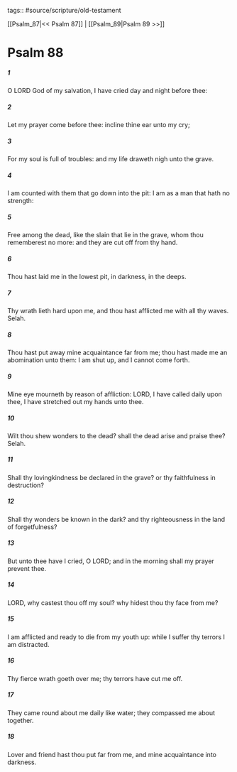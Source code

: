 tags:: #source/scripture/old-testament

[[Psalm_87|<< Psalm 87]] | [[Psalm_89|Psalm 89 >>]]

# Psalm 88

##### 1

O LORD God of my salvation, I have cried day and night before thee:

##### 2

Let my prayer come before thee: incline thine ear unto my cry;

##### 3

For my soul is full of troubles: and my life draweth nigh unto the grave.

##### 4

I am counted with them that go down into the pit: I am as a man that hath no strength:

##### 5

Free among the dead, like the slain that lie in the grave, whom thou rememberest no more: and they are cut off from thy hand.

##### 6

Thou hast laid me in the lowest pit, in darkness, in the deeps.

##### 7

Thy wrath lieth hard upon me, and thou hast afflicted me with all thy waves. Selah.

##### 8

Thou hast put away mine acquaintance far from me; thou hast made me an abomination unto them: I am shut up, and I cannot come forth.

##### 9

Mine eye mourneth by reason of affliction: LORD, I have called daily upon thee, I have stretched out my hands unto thee.

##### 10

Wilt thou shew wonders to the dead? shall the dead arise and praise thee? Selah.

##### 11

Shall thy lovingkindness be declared in the grave? or thy faithfulness in destruction?

##### 12

Shall thy wonders be known in the dark? and thy righteousness in the land of forgetfulness?

##### 13

But unto thee have I cried, O LORD; and in the morning shall my prayer prevent thee.

##### 14

LORD, why castest thou off my soul? why hidest thou thy face from me?

##### 15

I am afflicted and ready to die from my youth up: while I suffer thy terrors I am distracted.

##### 16

Thy fierce wrath goeth over me; thy terrors have cut me off.

##### 17

They came round about me daily like water; they compassed me about together.

##### 18

Lover and friend hast thou put far from me, and mine acquaintance into darkness.
